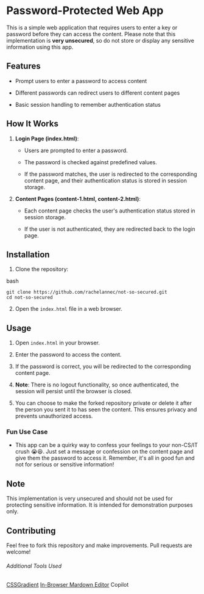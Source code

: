 # Password-Protected Web App

This is a simple web application that requires users to enter a key or password before they can access the content. Please note that this implementation is **very unsecured**, so do not store or display any sensitive information using this app.

## Features

-   Prompt users to enter a password to access content
    
-   Different passwords can redirect users to different content pages
    
-   Basic session handling to remember authentication status
    

## How It Works

1.  **Login Page (index.html)**:
    
    -   Users are prompted to enter a password.
        
    -   The password is checked against predefined values.
        
    -   If the password matches, the user is redirected to the corresponding content page, and their authentication status is stored in session storage.
        
2.  **Content Pages (content-1.html, content-2.html)**:
    
    -   Each content page checks the user's authentication status stored in session storage.
        
    -   If the user is not authenticated, they are redirected back to the login page.
        

## Installation

1.  Clone the repository:
    
bash

```
git clone https://github.com/rachelannec/not-so-secured.git
cd not-so-secured

```

2.  Open the `index.html` file in a web browser.
    

## Usage

1.  Open `index.html` in your browser.
    
2.  Enter the password to access the content.
    
3.  If the password is correct, you will be redirected to the corresponding content page.
    
4.  **Note**: There is no logout functionality, so once authenticated, the session will persist until the browser is closed.
    
5.  You can choose to make the forked repository private or delete it after the person you sent it to has seen the content. This ensures privacy and prevents unauthorized access.
    

### Fun Use Case

-   This app can be a quirky way to confess your feelings to your non-CS/IT crush 😭😆. Just set a message or confession on the content page and give them the password to access it. Remember, it's all in good fun and not for serious or sensitive information!
    

## Note

This implementation is very unsecured and should not be used for protecting sensitive information. It is intended for demonstration purposes only.

## Contributing

Feel free to fork this repository and make improvements. Pull requests are welcome!
<br>
###### Additional Tools Used

[CSSGradient](https://cssgradient.io/)
[In-Browser Mardown Editor](https://stackedit.io/app#)
Copilot
